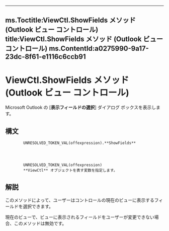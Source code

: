 

---
ms.Toctitle:ViewCtl.ShowFields メソッド (Outlook ビュー コントロール)
title:ViewCtl.ShowFields メソッド (Outlook ビュー コントロール)
ms.ContentId:a0275990-9a17-23dc-8f61-e1116c6ccb91
---
# ViewCtl.ShowFields メソッド (Outlook ビュー コントロール)




Microsoft Outlook の [**表示フィールドの選択**] ダイアログ ボックスを表示します。

## 構文

            UNRESOLVED_TOKEN_VAL(offexpression).**ShowFields**




            UNRESOLVED_TOKEN_VAL(offexpression)
            **ViewCtl** オブジェクトを表す変数を指定します。



## 解説
このメソッドによって、ユーザーはコントロールの現在のビューに表示するフィールドを選択できます。



現在のビューで、ビューに表示されるフィールドをユーザーが変更できない場合、このメソッドは無効です。




